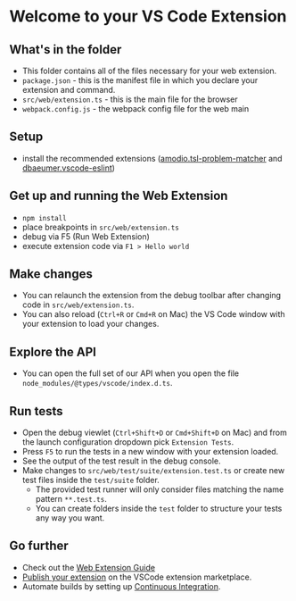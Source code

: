 # Welcome to your VS Code Extension

## What's in the folder

* This folder contains all of the files necessary for your web extension.
* `package.json` - this is the manifest file in which you declare your extension and command.
* `src/web/extension.ts` - this is the main file for the browser
* `webpack.config.js` - the webpack config file for the web main

## Setup

* install the recommended extensions ([amodio.tsl-problem-matcher](https://marketplace.visualstudio.com/items?itemName=amodio.tsl-problem-matcher) and [dbaeumer.vscode-eslint](https://marketplace.visualstudio.com/items?itemName=dbaeumer.vscode-eslint))

## Get up and running the Web Extension

* `npm install`
* place breakpoints in `src/web/extension.ts`
* debug via F5 (Run Web Extension)
* execute extension code via `F1 > Hello world`

## Make changes

* You can relaunch the extension from the debug toolbar after changing code in `src/web/extension.ts`.
* You can also reload (`Ctrl+R` or `Cmd+R` on Mac) the VS Code window with your extension to load your changes.


## Explore the API

* You can open the full set of our API when you open the file `node_modules/@types/vscode/index.d.ts`.

## Run tests

* Open the debug viewlet (`Ctrl+Shift+D` or `Cmd+Shift+D` on Mac) and from the launch configuration dropdown pick `Extension Tests`.
* Press `F5` to run the tests in a new window with your extension loaded.
* See the output of the test result in the debug console.
* Make changes to `src/web/test/suite/extension.test.ts` or create new test files inside the `test/suite` folder.
  * The provided test runner will only consider files matching the name pattern `**.test.ts`.
  * You can create folders inside the `test` folder to structure your tests any way you want.

## Go further
 * Check out the [Web Extension Guide](https://code.visualstudio.com/api/extension-guides/web-extensions)
 * [Publish your extension](https://code.visualstudio.com/api/working-with-extensions/publishing-extension) on the VSCode extension marketplace.
 * Automate builds by setting up [Continuous Integration](https://code.visualstudio.com/api/working-with-extensions/continuous-integration).
